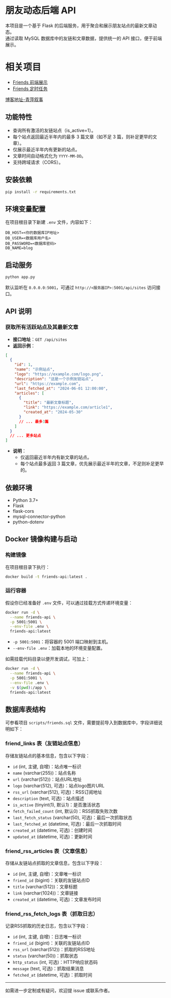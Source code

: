 # 朋友动态后端 API

本项目是一个基于 Flask 的后端服务，用于聚合和展示朋友站点的最新文章动态。  
通过读取 MySQL 数据库中的友链和文章数据，提供统一的 API 接口，便于前端展示。

# 相关项目
- [Friends 前端展示](https://github.com/lusyoe/friends-frontend)
- [Friends 定时任务](https://github.com/lusyoe/friends-rss-fetch)

[博客地址-青萍叙事](https://blog.lusyoe.com)

## 功能特性

- 查询所有激活的友链站点（is_active=1）。
- 每个站点返回最近半年内的最多 3 篇文章（如不足 3 篇，则补足更早的文章）。
- 仅展示最近半年内有更新的站点。
- 文章时间自动格式化为 `YYYY-MM-DD`。
- 支持跨域请求（CORS）。

## 安装依赖

```bash
pip install -r requirements.txt
```

## 环境变量配置

在项目根目录下新建 `.env` 文件，内容如下：

```
DB_HOST=<你的数据库IP地址>
DB_USER=<数据库用户名>
DB_PASSWORD=<数据库密码>
DB_NAME=blog
```

## 启动服务

```bash
python app.py
```

默认监听在 `0.0.0.0:5001`，可通过 `http://<服务器IP>:5001/api/sites` 访问接口。

## API 说明

### 获取所有活跃站点及其最新文章

- **接口地址**：`GET /api/sites`
- **返回示例**：

```json
[
  {
    "id": 1,
    "name": "示例站点",
    "logo": "https://example.com/logo.png",
    "description": "这是一个示例友链站点",
    "url": "https://example.com",
    "last_fetched_at": "2024-06-01 12:00:00",
    "articles": [
      {
        "title": "最新文章标题",
        "link": "https://example.com/article1",
        "created_at": "2024-05-30"
      }
      // ... 最多3篇
    ]
  }
  // ... 更多站点
]
```

- **说明**：
  - 仅返回最近半年内有新文章的站点。
  - 每个站点最多返回 3 篇文章，优先展示最近半年的文章，不足则补足更早的。

## 依赖环境

- Python 3.7+
- Flask
- flask-cors
- mysql-connector-python
- python-dotenv

## Docker 镜像构建与启动

### 构建镜像

在项目根目录下执行：

```bash
docker build -t friends-api:latest .
```

### 运行容器

假设你已经准备好 `.env` 文件，可以通过挂载方式传递环境变量：

```bash
docker run -d \
  --name friends-api \
  -p 5001:5001 \
  --env-file .env \
  friends-api:latest
```

- `-p 5001:5001`：将容器的 5001 端口映射到主机。
- `--env-file .env`：加载本地的环境变量配置。

如需挂载代码目录以便开发调试，可加上：

```bash
docker run -d \
  --name friends-api \
  -p 5001:5001 \
  --env-file .env \
  -v $(pwd):/app \
  friends-api:latest
```

## 数据库表结构
可参看项目 `scripts/friends.sql` 文件，需要提前导入到数据库中，字段详细说明如下：
### friend_links 表（友链站点信息）
存储友链站点的基本信息，包含以下字段：
- `id` (int, 主键, 自增)：站点唯一标识
- `name` (varchar(255))：站点名称
- `url` (varchar(512))：站点URL地址
- `logo` (varchar(512), 可选)：站点logo图片URL
- `rss_url` (varchar(512), 可选)：RSS订阅地址
- `description` (text, 可选)：站点描述
- `is_active` (tinyint(1), 默认1)：是否激活状态
- `fetch_failed_count` (int, 默认0)：RSS抓取失败次数
- `last_fetch_status` (varchar(50), 可选)：最后一次抓取状态
- `last_fetched_at` (datetime, 可选)：最后一次抓取时间
- `created_at` (datetime, 可选)：创建时间
- `updated_at` (datetime, 可选)：更新时间

### friend_rss_articles 表（文章信息）
存储从友链站点抓取的文章信息，包含以下字段：
- `id` (int, 主键, 自增)：文章唯一标识
- `friend_id` (bigint)：关联的友链站点ID
- `title` (varchar(512))：文章标题
- `link` (varchar(1024))：文章链接
- `created_at` (datetime, 可选)：文章发布时间

### friend_rss_fetch_logs 表（抓取日志）
记录RSS抓取的历史日志，包含以下字段：
- `id` (int, 主键, 自增)：日志唯一标识
- `friend_id` (bigint)：关联的友链站点ID
- `rss_url` (varchar(512))：抓取的RSS地址
- `status` (varchar(50))：抓取状态
- `http_status` (int, 可选)：HTTP响应状态码
- `message` (text, 可选)：抓取结果消息
- `fetched_at` (datetime, 可选)：抓取时间

---

如需进一步定制或有疑问，欢迎提 issue 或联系作者。